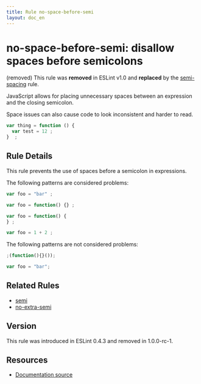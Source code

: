 ```yaml
---
title: Rule no-space-before-semi
layout: doc_en
---
```

<!-- Note: No pull requests accepted for this file. See README.md in the root directory for details. -->

# no-space-before-semi: disallow spaces before semicolons

(removed) This rule was **removed** in ESLint v1.0 and **replaced** by the [semi-spacing](semi-spacing) rule.

JavaScript allows for placing unnecessary spaces between an expression and the closing semicolon.

Space issues can also cause code to look inconsistent and harder to read.

```js
var thing = function () {
  var test = 12 ;
}  ;
```

## Rule Details

This rule prevents the use of spaces before a semicolon in expressions.

The following patterns are considered problems:

```js
var foo = "bar" ;

var foo = function() {} ;

var foo = function() {
} ;

var foo = 1 + 2 ;
```

The following patterns are not considered problems:

```js
;(function(){}());

var foo = "bar";
```

## Related Rules

* [semi](semi)
* [no-extra-semi](no-extra-semi)

## Version

This rule was introduced in ESLint 0.4.3 and removed in 1.0.0-rc-1.

## Resources

* [Documentation source](https://github.com/eslint/eslint/tree/master/docs/rules/no-space-before-semi.md)
